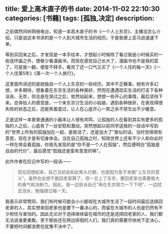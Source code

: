 title: 爱上高木直子的书
date: 2014-11-02 22:10:30
categories: [书籍]
tags: [孤独,决定]
description: 
---
之前偶然间听网络电台，知道一本高木直子的书《一个人上东京》，主播没怎么介绍，只是说这本书讲的是一个人到大城市生活的经历。于是我便上亚马逊速速下单。

等到买回来之后，才发现是一本手绘本，才想起小时候除了看过我爸小时候买的一些连环画之外，便极少看漫画书。而现在感觉自己长大了，漫画书也不是我的菜了。可是我一翻，便爱不释手。看完了还一口气又买了《一个人住的每一天》《一个人住第5年》《第一次一个人旅行》。

这里面所讲述的是她独自一个人上东京的一些经历，其中不乏糗事。她有许多幻想，许多期待，想象着在东京生活的各种美好，然而在遭遇现实生活的打击下各种沮丧、无奈，但总是在哭过之后，依然站起来，想想一些开心的事情，最后坚持下来。总体给人的感受是，一个来东京讨生活的小姑娘，遇到各种挫折，在表现得很失败的状态之后，还能笑着度过，让人在心底开心一笑之余不禁生出不少暖意。
<!--more-->
正是这样一本普普通通的小画本让人很有共鸣，让孤独的人在看到其实有更多的孤独的人之后，心底有了一丝安慰和激动。突然想起以前同学送我的一段话中写到的“世界上所有的孤独加在一起，是抵消了，还是加大了”类似的话，当时觉得很有意思，现在才是有切身体会。当在自己孤独之时，知晓世界上还有不少人和你此时一样在体会着孤独，你首先发现的是“你不是一个人在孤独”，然后便明白“孤独是自由的代价”，最后感觉“孤独还是蛮有意思的嘛”。

此外作者在后记中写的一段话——
> 现在回想起来，自己当初会如此焦头烂额，也是因为急于发掘“上东京的意义”。虽然也会想干脆回老家算了，但一旦上了东京，要回老家也需要极大的勇气和决断力。因此，我一边告诉自己“再在东京努力一下下吧”，一边拭去泪水，勉强撑过每一天。

我表示非常赞同，我们有时候可能会小小鄙视在大城市生活了一段时间最后选择回老家的人，其实想来回老家也是要下一番决心的，而留在大城市的人也是仍然有不少担忧与害怕的。因此无论对于选择继续留在城市的还是选择回老家的人，我们都无法说谁更勇敢。至于那些还在两边徘徊的人们，我们真的需要尽快地下定决心，不要把时间都浪费在犹豫不决中了。








